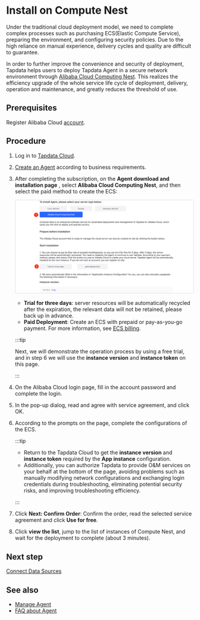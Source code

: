 # Install on Compute Nest

Under the traditional cloud deployment model, we need to complete complex processes such as purchasing ECS(Elastic Compute Service), preparing the environment, and configuring security policies. Due to the high reliance on manual experience, delivery cycles and quality are difficult to guarantee. 

In order to further improve the convenience and security of deployment, Tapdata helps users to deploy Tapdata Agent in a secure network environment through [Alibaba Cloud Computing Nest](https://help.aliyun.com/document_detail/290066.html). This realizes the efficiency upgrade of the whole service life cycle of deployment, delivery, operation and maintenance, and greatly reduces the threshold of use.

## Prerequisites

Register Alibaba Cloud [account](https://help.aliyun.com/knowledge_detail/37195.html).

## Procedure

1. Log in to [Tapdata Cloud](https://cloud.tapdata.io/).

2. [Create an Agent](../../billing/purchase.md) according to business requirements.

3. After completing the subscription, on the **Agent download and installation page** , select **Alibaba Cloud Computing Nest**, and then select the paid method to create the ECS:

   ![](../../images/select_computing_nest.png)

   * **Trial for three days**: server resources will be automatically recycled after the expiration, the relevant data will not be retained, please back up in advance.
   * **Paid Deployment**: Create an ECS with prepaid or pay-as-you-go payment. For more information, see [ECS billing](https://help.aliyun.com/document_detail/25398.html).

   :::tip

   Next, we will demonstrate the operation process by using a free trial, and in step 6 we will use the **instance version** and **instance token** on this page.

   :::

4. On the Alibaba Cloud login page, fill in the account password and complete the login.

5. In the pop-up dialog, read and agree with service agreement, and click OK.

6. According to the prompts on the page, complete the configurations of the ECS.

   :::tip

   * Return to the Tapdata Cloud to get the **instance version** and **instance token** required by the **App instance** configuration.
   * Additionally, you can authorize Tapdata to provide O&M services on your behalf at the bottom of the page, avoiding problems such as manually modifying network configurations and exchanging login credentials during troubleshooting, eliminating potential security risks, and improving troubleshooting efficiency.

   :::

7. Click **Next: Confirm Order**: Confirm the order, read the selected service agreement and click **Use for free**.

8. Click **view the list**, jump to the list of instances of Compute Nest, and wait for the deployment to complete (about 3 minutes).




## Next step

[Connect Data Sources](../connect-database.md)

## See also

* [Manage Agent](../../user-guide/manage-agent.md)
* [FAQ about Agent](../../faq/agent-installation.md)